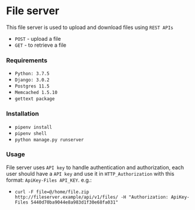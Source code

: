 # File server

This file server is used to upload and download files using `REST APIs`

  - `POST` - upload a file
  - `GET` - to retrieve a file

### Requirements
- `Python: 3.7.5`
- `Django: 3.0.2`
- `Postgres 11.5`
- `Memcached 1.5.10`
- `gettext package`


### Installation
- `pipenv install`
- `pipenv shell`
- `python manage.py runserver`

### Usage
File server uses `API key` to handle authentication and authorization, each user should have a `API key` and use it in `HTTP_Authorization` with this format:
`ApiKey-Files API_KEY`. e.g.:
- `curl -F file=@/home/file.zip http://fileserver.example/api/v1/files/ -H "Authorization: ApiKey-Files 5440d70ba9044e8a983d1f30e68fa031"`
